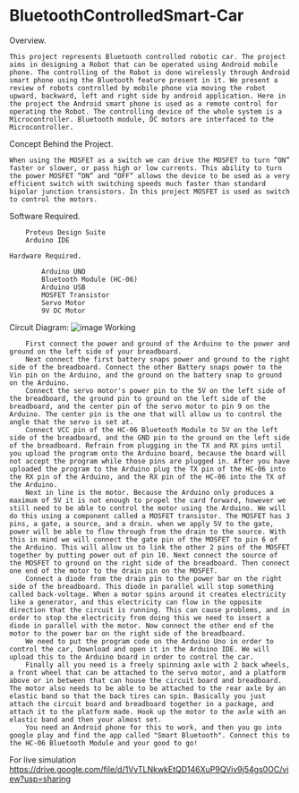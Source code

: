 # BluetoothControlledSmart-Car
Overview.

    This project represents Bluetooth controlled robotic car. The project aims in designing a Robot that can be operated using Android mobile phone. The controlling of the Robot is done wirelessly through Android smart phone using the Bluetooth feature present in it. We present a review of robots controlled by mobile phone via moving the robot upward, backward, left and right side by android application. Here in the project the Android smart phone is used as a remote control for operating the Robot. The controlling device of the whole system is a Microcontroller. Bluetooth module, DC motors are interfaced to the Microcontroller.

Concept Behind the Project.

    When using the MOSFET as a switch we can drive the MOSFET to turn “ON” faster or slower, or pass high or low currents. This ability to turn the power MOSFET “ON” and “OFF” allows the device to be used as a very efficient switch with switching speeds much faster than standard bipolar junction transistors. In this project MOSFET is used as switch to control the motors.

Software Required.

        Proteus Design Suite
        Arduino IDE

    Hardware Required.

            Arduino UNO
            Bluetooth Module (HC-06)
            Arduino USB
            MOSFET Transistor
            Servo Motor
            9V DC Motor

Circuit Diagram:
![image](https://user-images.githubusercontent.com/104260487/170624711-9d32827b-9453-4050-97df-dfed01a32be5.png)
Working

        First connect the power and ground of the Arduino to the power and ground on the left side of your breadboard.
        Next connect the first battery snaps power and ground to the right side of the breadboard. Connect the other Battery snaps power to the Vin pin on the Arduino, and the ground on the battery snap to ground on the Arduino.
        Connect the servo motor's power pin to the 5V on the left side of the breadboard, the ground pin to ground on the left side of the breadboard, and the center pin of the servo motor to pin 9 on the Arduino. The center pin is the one that will allow us to control the angle that the servo is set at.
        Connect VCC pin of the HC-06 Bluetooth Module to 5V on the left side of the breadboard, and the GND pin to the ground on the left side of the breadboard. Refrain from plugging in the TX and RX pins until you upload the program onto the Arduino board, because the board will not accept the program while those pins are plugged in. After you have uploaded the program to the Arduino plug the TX pin of the HC-06 into the RX pin of the Arduino, and the RX pin of the HC-06 into the TX of the Arduino.
        Next in line is the motor. Because the Arduino only produces a maximum of 5V it is not enough to propel the card forward, however we still need to be able to control the motor using the Arduino. We will do this using a component called a MOSFET transistor. The MOSFET has 3 pins, a gate, a source, and a drain. when we apply 5V to the gate, power will be able to flow through from the drain to the source. With this in mind we will connect the gate pin of the MOSFET to pin 6 of the Arduino. This will allow us to link the other 2 pins of the MOSFET together by putting power out of pin 10. Next connect the source of the MOSFET to ground on the right side of the breadboard. Then connect one end of the motor to the drain pin on the MOSFET.
        Connect a diode from the drain pin to the power bar on the right side of the breadboard. This diode in parallel will stop something called back-voltage. When a motor spins around it creates electricity like a generator, and this electricity can flow in the opposite direction that the circuit is running. This can cause problems, and in order to stop the electricity from doing this we need to insert a diode in parallel with the motor. Now connect the other end of the motor to the power bar on the right side of the breadboard.
        We need to put the program code on the Arduino Uno in order to control the car, Download and open it in the Arduino IDE. We will upload this to the Arduino board in order to control the car.
        Finally all you need is a freely spinning axle with 2 back wheels, a front wheel that can be attached to the servo motor, and a platform above or in between that can house the circuit board and breadboard. The motor also needs to be able to be attached to the rear axle by an elastic band so that the back tires can spin. Basically you just attach the circuit board and breadboard together in a package, and attach it to the platform made. Hook up the motor to the axle with an elastic band and then your almost set.
        You need an Android phone for this to work, and then you go into google play and find the app called "Smart Bluetooth". Connect this to the HC-06 Bluetooth Module and your good to go!
For live simulation https://drive.google.com/file/d/1VvTLNkwkEtQD146XuP9QViv9j54gs0OC/view?usp=sharing
